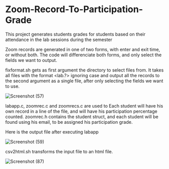 # Zoom-Record-To-Participation-Grade
This project generates students grades for students based on their attendance in the lab sessions during the semester

Zoom records are generated in one of two forms, with enter and exit time, or without both. The code will differenciate both forms, and only select the fields we want to output.

fixformat.sh gets as first argument the directory to select files from. It takes all files with the format <lab.?> ignoring case and output all the records to the second argument as a single file, after only selecting the fields we want to use. 

![Screenshot (57)](https://user-images.githubusercontent.com/76274266/117364955-438d7100-aec7-11eb-8511-aba9e1b598e7.png)

labapp.c, zoomrec.c and zoomrecs.c are used to Each student will have his own record in a line of the file, and will have his participation percentage counted. zoomrec.h contains the student struct, and each student will be found using his email, to be assigned his participation grade.

Here is the output file after executing labapp

![Screenshot (59)](https://user-images.githubusercontent.com/76274266/117366417-61f46c00-aec9-11eb-977f-4d39d3b4e497.png)

csv2html.sh transforms the input file to an html file.

![Screenshot (87)](https://user-images.githubusercontent.com/76274266/117366573-a1bb5380-aec9-11eb-9de8-4554e98e0f33.png)
